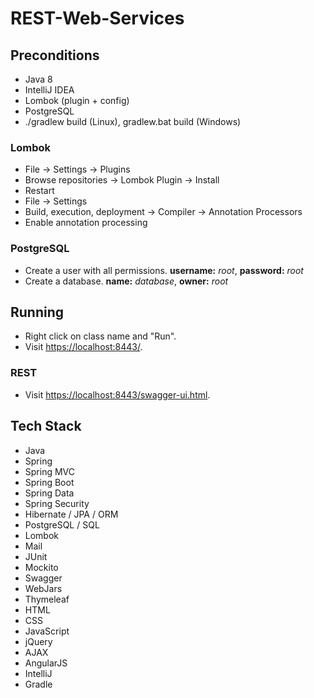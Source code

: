 # REST-Web-Services
## Preconditions
*  Java 8
*  IntelliJ IDEA
*  Lombok (plugin + config)
*  PostgreSQL
*  ./gradlew build (Linux), gradlew.bat build (Windows)
### Lombok
*  File -> Settings -> Plugins
*  Browse repositories -> Lombok Plugin -> Install
*  Restart
*  File -> Settings
*  Build, execution, deployment -> Compiler -> Annotation Processors
*  Enable annotation processing
### PostgreSQL
*  Create a user with all permissions. <b>username:</b> <i>root</i>, <b>password:</b> <i>root</i>
*  Create a database. <b>name:</b> <i>database</i>, <b>owner:</b> <i>root</i>
## Running
*  Right click on class name and "Run".
*  Visit [https://localhost:8443/].
### REST
*  Visit [https://localhost:8443/swagger-ui.html].
## Tech Stack
*  Java
*  Spring
*  Spring MVC
*  Spring Boot
*  Spring Data
*  Spring Security
*  Hibernate / JPA / ORM
*  PostgreSQL / SQL
*  Lombok
*  Mail
*  JUnit
*  Mockito
*  Swagger
*  WebJars
*  Thymeleaf
*  HTML
*  CSS
*  JavaScript
*  jQuery
*  AJAX
*  AngularJS
*  IntelliJ
*  Gradle




[https://localhost:8443/]: <https://localhost:8443/>
[https://localhost:8443/swagger-ui.html]: <https://localhost:8443/swagger-ui.html>
